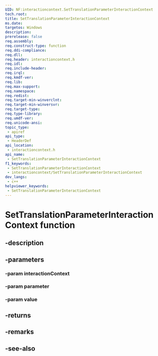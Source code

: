 ```yaml
---
UID: NF:interactioncontext.SetTranslationParameterInteractionContext
tech.root: 
title: SetTranslationParameterInteractionContext
ms.date: 
targetos: Windows
description: 
prerelease: false
req.assembly: 
req.construct-type: function
req.ddi-compliance: 
req.dll: 
req.header: interactioncontext.h
req.idl: 
req.include-header: 
req.irql: 
req.kmdf-ver: 
req.lib: 
req.max-support: 
req.namespace: 
req.redist: 
req.target-min-winverclnt: 
req.target-min-winversvr: 
req.target-type: 
req.type-library: 
req.umdf-ver: 
req.unicode-ansi: 
topic_type:
 - apiref
api_type:
 - HeaderDef
api_location:
 - interactioncontext.h
api_name:
 - SetTranslationParameterInteractionContext
f1_keywords:
 - SetTranslationParameterInteractionContext
 - interactioncontext/SetTranslationParameterInteractionContext
dev_langs:
 - c++
helpviewer_keywords:
 - SetTranslationParameterInteractionContext
---
```


# SetTranslationParameterInteractionContext function

## -description

## -parameters

### -param interactionContext

### -param parameter

### -param value

## -returns

## -remarks

## -see-also
